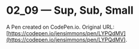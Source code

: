 # 02_09 — Sup, Sub, Small

A Pen created on CodePen.io. Original URL: [https://codepen.io/jensimmons/pen/LYPQdMV](https://codepen.io/jensimmons/pen/LYPQdMV).


